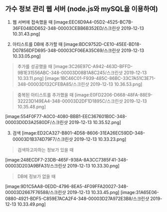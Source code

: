 ## 가수 정보 관리 웹 서버 (node.js와 mySQL을 이용하여)

1. 웹 서버에 접속했을 때
[image:EEC6D9A4-05D2-4525-BC7B-36FE048DD652-348-00003CEBB6B352ED/스크린샷 2019-12-13 10.31.43.png]

2. 아티스트를 DB에 추가할 때
[image:BDC9752D-CE10-45EE-BD18-D07856DFD695-348-00003CF06EA35C69/스크린샷 2019-12-13 10.33.05.png]
> 추가를 성공했을 때
[image:3C26E97C-A942-463D-BFFD-9B1E31556ABC-348-00003D08B1A8C245/스크린샷 2019-12-13 10.33.11.png]
[image:1BC46C01-F939-485C-86BC-33C7A51C3E71-348-00003D132CFEBA85/스크린샷 2019-12-13 10.36.53.png]

> 중복된 아티스트를 추가했을 때
[image:E0FD2206-D668-48FA-88E9-32223D149EA4-348-00003D2DF1D1895C/스크린샷 2019-12-13 10.35.48.png]

[image:554F0F77-A0C0-4080-BBB1-EEC367601B0C-348-00003D0D3A2580DF/스크린샷 2019-12-13 10.35.52.png]

3. 검색
[image:ED2CA327-B801-4D58-8606-31EA26EC59DD-348-00003D1B374D79F7/스크린샷 2019-12-13 10.33.23.png]

> 검색하고자하는 정보가 있을 때

[image:248ECDF7-23DB-465F-938A-8A3CC7385F41-348-00003D203A9BFA31/스크린샷 2019-12-13 10.33.30.png]

> DB에 정보가 없을 때

[image:9D1C5AA8-0EDD-4796-8EA5-4F09FFA20027-348-00003D2667F76588/스크린샷 2019-12-13 10.33.45.png]
[image:31A65E06-0880-4921-BDF5-C859E7ACA2F4-348-00003D27A972E3B8/스크린샷 2019-12-13 10.33.49.png]

